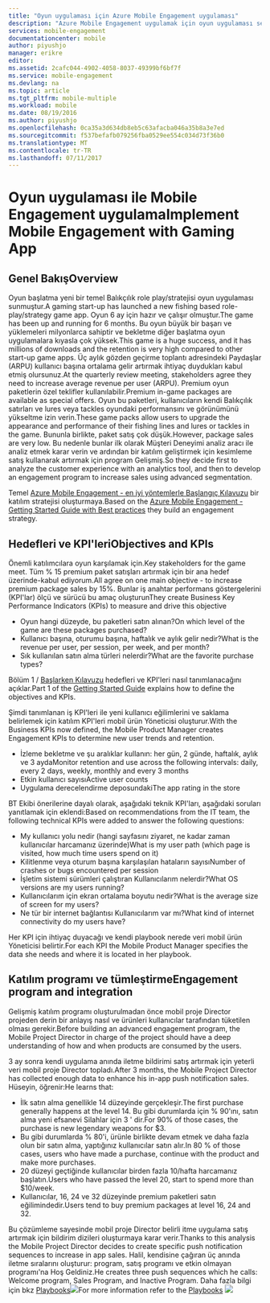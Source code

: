 ```yaml
---
title: "Oyun uygulaması için Azure Mobile Engagement uygulaması"
description: "Azure Mobile Engagement uygulamak için oyun uygulaması senaryosu"
services: mobile-engagement
documentationcenter: mobile
author: piyushjo
manager: erikre
editor: 
ms.assetid: 2cafc044-4902-4058-8037-49399bf6bf7f
ms.service: mobile-engagement
ms.devlang: na
ms.topic: article
ms.tgt_pltfrm: mobile-multiple
ms.workload: mobile
ms.date: 08/19/2016
ms.author: piyushjo
ms.openlocfilehash: 0ca35a3d634db8eb5c63afacba046a35b8a3e7ed
ms.sourcegitcommit: f537befafb079256fba0529ee554c034d73f36b0
ms.translationtype: MT
ms.contentlocale: tr-TR
ms.lasthandoff: 07/11/2017
---
```

# <a name="implement-mobile-engagement-with-gaming-app"></a><span data-ttu-id="fc2d8-103">Oyun uygulaması ile Mobile Engagement uygulama</span><span class="sxs-lookup"><span data-stu-id="fc2d8-103">Implement Mobile Engagement with Gaming App</span></span>
## <a name="overview"></a><span data-ttu-id="fc2d8-104">Genel Bakış</span><span class="sxs-lookup"><span data-stu-id="fc2d8-104">Overview</span></span>
<span data-ttu-id="fc2d8-105">Oyun başlatma yeni bir temel Balıkçılık role play/stratejisi oyun uygulaması sunmuştur.</span><span class="sxs-lookup"><span data-stu-id="fc2d8-105">A gaming start-up has launched a new fishing based role-play/strategy game app.</span></span> <span data-ttu-id="fc2d8-106">Oyun 6 ay için hazır ve çalışır olmuştur.</span><span class="sxs-lookup"><span data-stu-id="fc2d8-106">The game has been up and running for 6 months.</span></span> <span data-ttu-id="fc2d8-107">Bu oyun büyük bir başarı ve yüklemeleri milyonlarca sahiptir ve bekletme diğer başlatma oyun uygulamalara kıyasla çok yüksek.</span><span class="sxs-lookup"><span data-stu-id="fc2d8-107">This game is a huge success, and it has millions of downloads and the retention is very high compared to other start-up game apps.</span></span> <span data-ttu-id="fc2d8-108">Üç aylık gözden geçirme toplantı adresindeki Paydaşlar (ARPU) kullanıcı başına ortalama gelir artırmak ihtiyaç duydukları kabul etmiş olursunuz.</span><span class="sxs-lookup"><span data-stu-id="fc2d8-108">At the quarterly review meeting, stakeholders agree they need to increase average revenue per user (ARPU).</span></span> <span data-ttu-id="fc2d8-109">Premium oyun paketlerin özel teklifler kullanılabilir.</span><span class="sxs-lookup"><span data-stu-id="fc2d8-109">Premium in-game packages are available as special offers.</span></span> <span data-ttu-id="fc2d8-110">Oyun bu paketleri, kullanıcıların kendi Balıkçılık satırları ve lures veya tackles oyundaki performansını ve görünümünü yükseltme izin verin.</span><span class="sxs-lookup"><span data-stu-id="fc2d8-110">These game packs allow users to upgrade the appearance and performance of their fishing lines and lures or tackles in the game.</span></span> <span data-ttu-id="fc2d8-111">Bununla birlikte, paket satış çok düşük.</span><span class="sxs-lookup"><span data-stu-id="fc2d8-111">However, package sales are very low.</span></span> <span data-ttu-id="fc2d8-112">Bu nedenle bunlar ilk olarak Müşteri Deneyimi analiz aracı ile analiz etmek karar verin ve ardından bir katılım geliştirmek için kesimleme satış kullanarak artırmak için program Gelişmiş.</span><span class="sxs-lookup"><span data-stu-id="fc2d8-112">So they decide first to analyze the customer experience with an analytics tool, and then to develop an engagement program to increase sales using advanced segmentation.</span></span>

<span data-ttu-id="fc2d8-113">Temel [Azure Mobile Engagement - en iyi yöntemlerle Başlangıç Kılavuzu](mobile-engagement-getting-started-best-practices.md) bir katılım stratejisi oluşturmaya.</span><span class="sxs-lookup"><span data-stu-id="fc2d8-113">Based on the [Azure Mobile Engagement - Getting Started Guide with Best practices](mobile-engagement-getting-started-best-practices.md) they build an engagement strategy.</span></span>

## <a name="objectives-and-kpis"></a><span data-ttu-id="fc2d8-114">Hedefleri ve KPI'leri</span><span class="sxs-lookup"><span data-stu-id="fc2d8-114">Objectives and KPIs</span></span>
<span data-ttu-id="fc2d8-115">Önemli katılımcılara oyun karşılamak için.</span><span class="sxs-lookup"><span data-stu-id="fc2d8-115">Key stakeholders for the game meet.</span></span> <span data-ttu-id="fc2d8-116">Tüm % 15 premium paket satışları artırmak için bir ana hedef üzerinde-kabul ediyorum.</span><span class="sxs-lookup"><span data-stu-id="fc2d8-116">All agree on one main objective - to increase premium package sales by 15%.</span></span> <span data-ttu-id="fc2d8-117">Bunlar iş anahtar performans göstergelerini (KPI'lar) ölçü ve sürücü bu amaç oluşturun</span><span class="sxs-lookup"><span data-stu-id="fc2d8-117">They create Business Key Performance Indicators (KPIs) to measure and drive this objective</span></span>

* <span data-ttu-id="fc2d8-118">Oyun hangi düzeyde, bu paketleri satın alınan?</span><span class="sxs-lookup"><span data-stu-id="fc2d8-118">On which level of the game are these packages purchased?</span></span>
* <span data-ttu-id="fc2d8-119">Kullanıcı başına, oturumu başına, haftalık ve aylık gelir nedir?</span><span class="sxs-lookup"><span data-stu-id="fc2d8-119">What is the revenue per user, per session, per week, and per month?</span></span>
* <span data-ttu-id="fc2d8-120">Sık kullanılan satın alma türleri nelerdir?</span><span class="sxs-lookup"><span data-stu-id="fc2d8-120">What are the favorite purchase types?</span></span>

<span data-ttu-id="fc2d8-121">Bölüm 1 / [Başlarken Kılavuzu](mobile-engagement-getting-started-best-practices.md) hedefleri ve KPI'leri nasıl tanımlanacağını açıklar.</span><span class="sxs-lookup"><span data-stu-id="fc2d8-121">Part 1 of the [Getting Started Guide](mobile-engagement-getting-started-best-practices.md) explains how to define the objectives and KPIs.</span></span> 

<span data-ttu-id="fc2d8-122">Şimdi tanımlanan iş KPI'leri ile yeni kullanıcı eğilimlerini ve saklama belirlemek için katılım KPI'leri mobil ürün Yöneticisi oluşturur.</span><span class="sxs-lookup"><span data-stu-id="fc2d8-122">With the Business KPIs now defined, the Mobile Product Manager creates Engagement KPIs to determine new user trends and retention.</span></span>

* <span data-ttu-id="fc2d8-123">İzleme bekletme ve şu aralıklar kullanın: her gün, 2 günde, haftalık, aylık ve 3 ayda</span><span class="sxs-lookup"><span data-stu-id="fc2d8-123">Monitor retention and use across the following intervals: daily, every 2 days, weekly, monthly and every 3 months</span></span>
* <span data-ttu-id="fc2d8-124">Etkin kullanıcı sayısı</span><span class="sxs-lookup"><span data-stu-id="fc2d8-124">Active user counts</span></span>
* <span data-ttu-id="fc2d8-125">Uygulama derecelendirme deposundaki</span><span class="sxs-lookup"><span data-stu-id="fc2d8-125">The app rating in the store</span></span>

<span data-ttu-id="fc2d8-126">BT Ekibi önerilerine dayalı olarak, aşağıdaki teknik KPI'ları, aşağıdaki soruları yanıtlamak için eklendi:</span><span class="sxs-lookup"><span data-stu-id="fc2d8-126">Based on recommendations from the IT team, the following technical KPIs were added to answer the following questions:</span></span>

* <span data-ttu-id="fc2d8-127">My kullanıcı yolu nedir (hangi sayfasını ziyaret, ne kadar zaman kullanıcılar harcamanız üzerinde)</span><span class="sxs-lookup"><span data-stu-id="fc2d8-127">What is my user path (which page is visited, how much time users spend on it)</span></span>
* <span data-ttu-id="fc2d8-128">Kilitlenme veya oturum başına karşılaşılan hataların sayısı</span><span class="sxs-lookup"><span data-stu-id="fc2d8-128">Number of crashes or bugs encountered per session</span></span>
* <span data-ttu-id="fc2d8-129">İşletim sistemi sürümleri çalıştıran Kullanıcılarım nelerdir?</span><span class="sxs-lookup"><span data-stu-id="fc2d8-129">What OS versions are my users running?</span></span>
* <span data-ttu-id="fc2d8-130">Kullanıcılarım için ekran ortalama boyutu nedir?</span><span class="sxs-lookup"><span data-stu-id="fc2d8-130">What is the average size of screen for my users?</span></span>
* <span data-ttu-id="fc2d8-131">Ne tür bir internet bağlantısı Kullanıcılarım var mı?</span><span class="sxs-lookup"><span data-stu-id="fc2d8-131">What kind of internet connectivity do my users have?</span></span>

<span data-ttu-id="fc2d8-132">Her KPI için ihtiyaç duyacağı ve kendi playbook nerede veri mobil ürün Yöneticisi belirtir.</span><span class="sxs-lookup"><span data-stu-id="fc2d8-132">For each KPI the Mobile Product Manager specifies the data she needs and where it is located in her playbook.</span></span>

## <a name="engagement-program-and-integration"></a><span data-ttu-id="fc2d8-133">Katılım programı ve tümleştirme</span><span class="sxs-lookup"><span data-stu-id="fc2d8-133">Engagement program and integration</span></span>
<span data-ttu-id="fc2d8-134">Gelişmiş katılım programı oluşturulmadan önce mobil proje Director projeden derin bir anlayış nasıl ve ürünleri kullanıcılar tarafından tüketilen olması gerekir.</span><span class="sxs-lookup"><span data-stu-id="fc2d8-134">Before building an advanced engagement program, the Mobile Project Director in charge of the project should have a deep understanding of how and when products are consumed by the users.</span></span>

<span data-ttu-id="fc2d8-135">3 ay sonra kendi uygulama anında iletme bildirimi satış artırmak için yeterli veri mobil proje Director topladı.</span><span class="sxs-lookup"><span data-stu-id="fc2d8-135">After 3 months, the Mobile Project Director has collected enough data to enhance his in-app push notification sales.</span></span> <span data-ttu-id="fc2d8-136">Hüseyin, öğrenir:</span><span class="sxs-lookup"><span data-stu-id="fc2d8-136">He learns that:</span></span>

* <span data-ttu-id="fc2d8-137">İlk satın alma genellikle 14 düzeyinde gerçekleşir.</span><span class="sxs-lookup"><span data-stu-id="fc2d8-137">The first purchase generally happens at the level 14.</span></span> <span data-ttu-id="fc2d8-138">Bu gibi durumlarda için % 90'ını, satın alma yeni efsanevi Silahlar için 3 ' dir.</span><span class="sxs-lookup"><span data-stu-id="fc2d8-138">For 90% of those cases, the purchase is new legendary weapons for $3.</span></span>
* <span data-ttu-id="fc2d8-139">Bu gibi durumlarda % 80'i, ürünle birlikte devam etmek ve daha fazla olun bir satın alma, yaptığınız kullanıcılar satın alır.</span><span class="sxs-lookup"><span data-stu-id="fc2d8-139">In 80 % of those cases, users who have made a purchase, continue with the product and make more purchases.</span></span>
* <span data-ttu-id="fc2d8-140">20 düzeyi geçtiğinde kullanıcılar birden fazla 10/hafta harcamanız başlatın.</span><span class="sxs-lookup"><span data-stu-id="fc2d8-140">Users who have passed the level 20, start to spend more than $10/week.</span></span>
* <span data-ttu-id="fc2d8-141">Kullanıcılar, 16, 24 ve 32 düzeyinde premium paketleri satın eğilimindedir.</span><span class="sxs-lookup"><span data-stu-id="fc2d8-141">Users tend to buy premium packages at level 16, 24 and 32.</span></span>

<span data-ttu-id="fc2d8-142">Bu çözümleme sayesinde mobil proje Director belirli itme uygulama satış artırmak için bildirim dizileri oluşturmaya karar verir.</span><span class="sxs-lookup"><span data-stu-id="fc2d8-142">Thanks to this analysis the Mobile Project Director decides to create specific push notification sequences to increase in app sales.</span></span> <span data-ttu-id="fc2d8-143">Halil, kendisine çağıran üç anında iletme sıralarını oluşturur: program, satış programı ve etkin olmayan programı'na Hoş Geldiniz.</span><span class="sxs-lookup"><span data-stu-id="fc2d8-143">He creates three push sequences which he calls: Welcome program, Sales Program, and Inactive Program.</span></span> <span data-ttu-id="fc2d8-144">Daha fazla bilgi için bkz [Playbooks](https://github.com/Azure/azure-mobile-engagement-samples/tree/master/Playbooks)![][1]</span><span class="sxs-lookup"><span data-stu-id="fc2d8-144">For more information refer to the [Playbooks](https://github.com/Azure/azure-mobile-engagement-samples/tree/master/Playbooks) ![][1]</span></span>

<!--Image references-->

[1]: ./media/mobile-engagement-game-scenario/notification-scenario.png

<!--Link references-->
